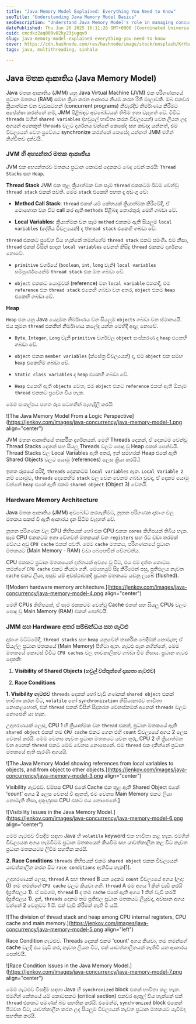 ```yaml
---
title: "Java Memory Model Explained: Everything You Need to Know"
seoTitle: "Understanding Java Memory Model Basics"
seoDescription: "Understand Java Memory Model's role in managing concurrency with JVM and learn synchronization techniques"
datePublished: Thu Jun 26 2025 16:11:26 GMT+0000 (Coordinated Universal Time)
cuid: cmcdkz2aq000v02ky23jugqv0
slug: java-memory-model-explained-everything-you-need-to-know
cover: https://cdn.hashnode.com/res/hashnode/image/stock/unsplash/KrYbarbAx5s/upload/498e80c2d3bcaf6bdf944165fb01f5b4.jpeg
tags: java, multithreading, sinhala

---
```


## Java මතක ආකෘතිය (Java Memory Model)

Java මතක ආකෘතිය (JMM) යනු Java Virtual Machine (JVM) එක පරිගණකයේ ප්‍රධාන මතකය (RAM) සමඟ ක්‍රියා කරන ආකාරය නියම කරන රීති මාලාවකි. ඔබ එකවර ක්‍රියාත්මක වන වැඩසටහන් (concurrent programs) නිවැරදිව නිර්මාණය කිරීමට අපේක්ෂා කරන්නේ නම්, JMM පිළිබඳව අවබෝධයක් තිබීම ඉතා වැදගත් වේ. විවිධ `threads` මගින් `shared variables` (හවුලේ භාවිතා කරන විචල්‍යයන්) වෙත ලියන ලද අගයන් අනෙකුත් `threads` වලට දර්ශනය වන්නේ කෙසේද සහ කවදාද යන්නත්, එම විචල්‍යයන් වෙත ප්‍රවේශය synchronize කරන්නේ කෙසේද යන්නත් JMM මගින් නිශ්චිතව දක්වයි.

### JVM හි අභ්‍යන්තර මතක ආකෘතිය

JVM එක අභ්‍යන්තරව මතකය ප්‍රධාන කොටස් දෙකකට බෙදා වෙන් කරයි: `Thread Stacks` සහ `Heap`.

**Thread Stack** JVM එක තුළ ක්‍රියාත්මක වන සෑම `thread` එකකටම ඊටම වෙන්වූ `thread stack` එකක් පවතී. මෙම `stack` එකෙහි පහත දෑ අඩංගු වේ:

* **Method Call Stack:** `thread` එකක් යම් කේතයක් ක්‍රියාත්මක කිරීමේදී, ඒ මොහොත වන විට call කර ඇති `methods` පිළිබඳ තොරතුරු මෙහි ගබඩා වේ.
    
* **Local Variables:** ක්‍රියාත්මක වන සෑම `method` එකකම ඇති සියලුම `local variables` (දේශීය විචල්‍යයන්) ද `thread stack` එකෙහි ගබඩා වේ.
    

`thread` එකකට ප්‍රවේශ විය හැක්කේ තමන්ගේම `thread stack` එකට පමණි. එම නිසා, `thread` එකක් විසින් සාදන `local variables` වෙනත් කිසිදු `thread` එකකට දර්ශනය නොවේ.

* `primitive` වර්ගයේ (`boolean`, `int`, `long` වැනි) `local variables` සම්පූර්ණයෙන්ම `thread stack` එක මත ගබඩා වේ.
    
* `object` එකකට යොමුවක් (reference) වන `local variable` එකකදී, එම `reference` එක `thread stack` එකෙහි ගබඩා වන අතර, `object` එකම `heap` එකෙහි ගබඩා වේ.
    

**Heap**

`Heap` එක යනු Java යෙදුමක නිර්මාණය වන සියලුම `objects` ගබඩා වන ස්ථානයයි. එය කුමන `thread` එකකින් නිර්මාණය කලේද යන්න මෙහිදී අදාළ නොවේ.

* `Byte`, `Integer`, `Long` වැනි `primitive` වර්ගවල `object` සංස්කරණ ද `heap` එකෙහි ගබඩා වේ.
    
* `object` එකක `member variables` (ක්ෂේත්‍ර විචල්‍යයන්) ද, එම `object` එක සමඟ `heap` එකෙහිම ගබඩා වේ.
    
* `Static class variables` ද `heap` එකෙහි ගබඩා වේ.
    
* `Heap` එකෙහි ඇති `objects` වෙත, එම `object` එකට `reference` එකක් ඇති ඕනෑම `thread` එකකට ප්‍රවේශ විය හැක.
    

මෙම සංකල්පය පහත රූප සටහනින් පැහැදිලි කරයි:

![The Java Memory Model From a Logic Perspective](https://jenkov.com/images/java-concurrency/java-memory-model-1.png align="center")

JVM මතක ආකෘතියේ තාර්කික දර්ශනයක්. මෙහි Threads දෙකක්, ඒ දෙකටම වෙන්වූ Thread Stacks දෙකක් සහ සියලු Threads වලට පොදු වූ Heap එකක් පෙන්වයි. Thread Stacks වල Local Variables ඇති අතර, ඉන් සමහරක් Heap එකේ ඇති Shared Objects වලට යොමු (references) ලෙස ක්‍රියා කරයි.\]

ඉහත රූපයේ පරිදි, `threads` දෙකකටම `local variables` ඇත. `Local Variable 2` නම් යොමුව, `threads` දෙකෙහිම `stack` වල වෙන වෙනම ගබඩා වුවද, ඒ දෙකම යොමු වන්නේ `heap` එකේ ඇති එකම `shared object` (Object 3) වෙතයි.

### Hardware Memory Architecture

Java මතක ආකෘතිය (JMM) අවබෝධ කරගැනීමට, නූතන පරිගණක දෘඪාංග වල මතකය සකස් වී ඇති ආකාරය දැන සිටීම වැදගත් වේ.

නූතන පරිගණක වල CPU කිහිපයක් හෝ එක CPU එකක `cores` කිහිපයක් තිබිය හැක. සෑම CPU එකකටම ඉතා වේගවත් මතකයක් වන `registers` සහ ඊට වඩා තරමක් වේගය අඩු `CPU cache` එකක් පවතී. මෙම `cache` මතකය, පරිගණකයේ ප්‍රධාන මතකයට (Main Memory - RAM) වඩා බෙහෙවින් වේගවත්ය.

CPU එකකට ප්‍රධාන මතකයෙන් දත්තයක් අවශ්‍ය වූ විට, එය එම දත්ත කොටස තමන්ගේ `CPU cache` එකට කියවා ගනී. මෙහෙයුම් සිදු කිරීමෙන් පසු, ප්‍රතිඵලය නැවත `cache` එකට ලියා, පසුව යම් අවස්ථාවකදී ප්‍රධාන මතකයට යවනු ලැබේ (flushed).

![Modern hardware memory architecture.](https://jenkov.com/images/java-concurrency/java-memory-model-4.png align="center")

මෙහි CPUs කිහිපයක්, ඒ සෑම එකකටම වෙන්වූ Cache එකක් සහ සියලු CPUs වලට පොදු වූ Main Memory (RAM) එකක් පෙන්වයි.

### JMM සහ Hardware අතර සම්බන්ධය සහ ගැටළු

දෘඪාංග මට්ටමේදී, `thread stacks` සහ `heap` යනුවෙන් තාර්කික බෙදීමක් නොමැත; ඒ සියල්ල ප්‍රධාන මතකයේ (Main Memory) පිහිටා ඇත. ගැටළු පැන නගින්නේ, මෙම මතකයේ කොටස් විවිධ `CPU caches` වල තාවකාලිකව ගබඩා වීම නිසාය. ප්‍රධාන ගැටළු දෙකකි:

1. **Visibility of Shared Objects (හවුල් වස්තූන්ගේ දෘශ්‍යතා ගැටළුව)**
    
2. **Race Conditions**
    

**1\. Visibility ගැටළුව** `threads` දෙකක් හෝ වැඩි ගණනක් `shared object` එකක් භාවිතා කරන විට, `volatile` හෝ `synchronization` නිසියාකාරව භාවිතා නොකළහොත්, එක් `thread` එකක් විසින් සිදුකරන වෙනස්කමක් අනෙක් `threads` වලට නොපෙනී යා හැක.

උදාහරණයක් ලෙස, CPU 1 හි ක්‍රියාත්මක වන `thread` එකක්, ප්‍රධාන මතකයේ ඇති `shared object` එකක් තම `CPU cache` එකට ගෙන එහි `count` විචල්‍යයේ අගය 2 ලෙස වෙනස් කරයි. මෙම වෙනස නැවත ප්‍රධාන මතකයට යවන තුරු, CPU 2 හි ක්‍රියාත්මක වන අනෙක් `thread` එකට මෙම වෙනස නොපෙනේ. එම `thread` එක දකින්නේ ප්‍රධාන මතකයේ ඇති පැරණි අගයයි.

![The Java Memory Model showing references from local variables to objects, and from object to other objects.](https://jenkov.com/images/java-concurrency/java-memory-model-3.png align="center")

Visibility ගැටළුව. වම්පස CPU එකේ Cache එක තුළ ඇති Shared Object එකේ 'count' අගය 2 ලෙස වෙනස් වී ඇතත්, එම වෙනස Main Memory එකට ලියා නොමැති නිසා, දකුණුපස CPU එකට එය නොපෙනේ.\]

![Visibility Issues in the Java Memory Model.](https://jenkov.com/images/java-concurrency/java-memory-model-6.png align="center")

මෙම ගැටළුව විසඳීම සඳහා Java හි `volatile` keyword එක භාවිතා කළ හැක. එමගින් විචල්‍යයක අගය හැමවිටම ප්‍රධාන මතකයෙන් කියවීම සහ යාවත්කාලීන කළ විට නැවත ප්‍රධාන මතකයටම ලිවීම සහතික කරයි.

**2\. Race Conditions** `threads` කිහිපයක් එකම `shared object` එකක විචල්‍යයන් යාවත්කාලීන කරන විට `race conditions` ඇතිවිය හැක\[1\].

උදාහරණයක් ලෙස, `thread` A සහ `thread` B යන දෙකම `count` විචල්‍යයේ අගය (උදා: 0) තම තමන්ගේ `CPU cache` වලට කියවා ගනී. `thread` A එම අගය 1 කින් වැඩි කරයි (ප්‍රතිඵලය 1). ඒ සමගම, `thread` B ද තම `cache` එකේ ඇති අගය 1 කින් වැඩි කරයි (ප්‍රතිඵලය 1). දැන්, `threads` දෙකම තම ප්‍රතිඵල ප්‍රධාන මතකයට ලියුවද, අවසාන අගය වන්නේ 2 වෙනුවට 1 යි. එක් වැඩි කිරීමක් නැති වී යයි.

![The division of thread stack and heap among CPU internal registers, CPU cache and main memory.](https://jenkov.com/images/java-concurrency/java-memory-model-5.png align="left")

Race Condition ගැටළුව. Threads දෙකක් එකම 'count' අගය කියවා, තම තමන්ගේ cache වලදී එය වැඩි කර, නැවත ලියන විට, එක් යාවත්කාලීනයක් නැතිවී යන ආකාරය පෙන්වයි.

![Race Condition Issues in the Java Memory Model.](https://jenkov.com/images/java-concurrency/java-memory-model-7.png align="center")

මෙම ගැටළුව විසඳීම සඳහා Java හි `synchronized` block එකක් භාවිතා කළ හැක. එමගින් කේතයේ යම් කොටසකට (critical section) එකවර ඇතුල් විය හැක්කේ එක් `thread` එකකට පමණක් බව සහතික කරයි. එමෙන්ම, `synchronized` block එකෙන් පිටවන විට, යාවත්කාලීන කරන ලද සියලුම විචල්‍යයන් නැවත ප්‍රධාන මතකයට යැවීමද සහතික කරයි.